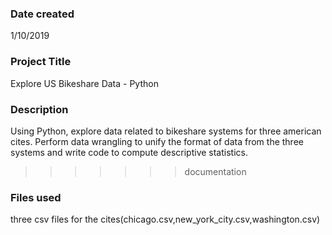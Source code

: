 ### Date created
1/10/2019


### Project Title
Explore US Bikeshare Data - Python

### Description
Using Python, explore data related to bikeshare systems for three american cites. 
Perform data wrangling to unify the format of data from the three systems and 
write code to compute descriptive statistics.
>>>>>>> documentation

### Files used
three csv files for the cites(chicago.csv,new_york_city.csv,washington.csv)




